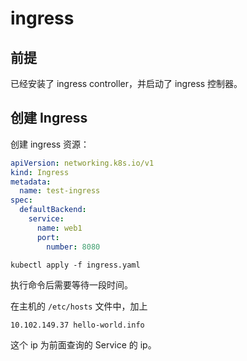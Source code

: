 # ingress

## 前提

已经安装了 ingress controller，并启动了 ingress 控制器。

## 创建 Ingress

创建 ingress 资源：

```yaml
apiVersion: networking.k8s.io/v1
kind: Ingress
metadata:
  name: test-ingress
spec:
  defaultBackend:
    service:
      name: web1
      port:
        number: 8080
```

```text
kubectl apply -f ingress.yaml
```

执行命令后需要等待一段时间。

在主机的 `/etc/hosts` 文件中，加上

```text
10.102.149.37 hello-world.info
```

这个 ip 为前面查询的 Service 的 ip。

